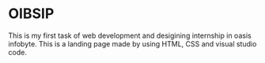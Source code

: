 # OIBSIP
This is my first task of web development and desigining internship in oasis infobyte.
This is a landing page made by using HTML, CSS and visual studio code.
